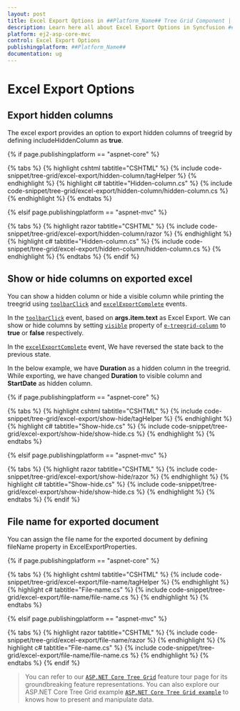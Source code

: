 ```yaml
---
layout: post
title: Excel Export Options in ##Platform_Name## Tree Grid Component | Syncfusion
description: Learn here all about Excel Export Options in Syncfusion ##Platform_Name## Tree Grid component of Syncfusion Essential JS 2 and more.
platform: ej2-asp-core-mvc
control: Excel Export Options
publishingplatform: ##Platform_Name##
documentation: ug
---
```




# Excel Export Options

## Export hidden columns

The excel export provides an option to export hidden columns of treegrid by defining includeHiddenColumn as **true**.

{% if page.publishingplatform == "aspnet-core" %}

{% tabs %}
{% highlight cshtml tabtitle="CSHTML" %}
{% include code-snippet/tree-grid/excel-export/hidden-column/tagHelper %}
{% endhighlight %}
{% highlight c# tabtitle="Hidden-column.cs" %}
{% include code-snippet/tree-grid/excel-export/hidden-column/hidden-column.cs %}
{% endhighlight %}
{% endtabs %}

{% elsif page.publishingplatform == "aspnet-mvc" %}

{% tabs %}
{% highlight razor tabtitle="CSHTML" %}
{% include code-snippet/tree-grid/excel-export/hidden-column/razor %}
{% endhighlight %}
{% highlight c# tabtitle="Hidden-column.cs" %}
{% include code-snippet/tree-grid/excel-export/hidden-column/hidden-column.cs %}
{% endhighlight %}
{% endtabs %}
{% endif %}



## Show or hide columns on exported excel

You can show a hidden column or hide a visible column while printing the treegrid using [`toolbarClick`](https://help.syncfusion.com/cr/cref_files/aspnetcore-js2/Syncfusion.EJ2~Syncfusion.EJ2.TreeGrid.TreeGrid~ToolbarClick.html) and [`excelExportComplete`](https://help.syncfusion.com/cr/cref_files/aspnetcore-js2/Syncfusion.EJ2~Syncfusion.EJ2.TreeGrid.TreeGrid~ExcelExportComplete.html) events.

In the [`toolbarClick`](https://help.syncfusion.com/cr/cref_files/aspnetcore-js2/Syncfusion.EJ2~Syncfusion.EJ2.TreeGrid.TreeGrid~ToolbarClick.html) event, based on **args.item.text** as Excel Export. We can show or hide columns by setting [`visible`](https://help.syncfusion.com/cr/cref_files/aspnetcore-js2/Syncfusion.EJ2~Syncfusion.EJ2.TreeGrid.TreeGridColumn~Visible.html) property of [`e-treegrid-column`](https://help.syncfusion.com/cr/cref_files/aspnetcore-js2/Syncfusion.EJ2~Syncfusion.EJ2.TreeGrid.TreeGridColumn.html) to **true** or **false** respectively.

In the [`excelExportComplete`](https://help.syncfusion.com/cr/cref_files/aspnetcore-js2/Syncfusion.EJ2~Syncfusion.EJ2.TreeGrid.TreeGrid~ExcelExportComplete.html) event, We have reversed the state back to the previous state.

In the below example, we have **Duration** as a hidden column in the treegrid. While exporting, we have changed **Duration** to visible column and **StartDate** as hidden column.

{% if page.publishingplatform == "aspnet-core" %}

{% tabs %}
{% highlight cshtml tabtitle="CSHTML" %}
{% include code-snippet/tree-grid/excel-export/show-hide/tagHelper %}
{% endhighlight %}
{% highlight c# tabtitle="Show-hide.cs" %}
{% include code-snippet/tree-grid/excel-export/show-hide/show-hide.cs %}
{% endhighlight %}
{% endtabs %}

{% elsif page.publishingplatform == "aspnet-mvc" %}

{% tabs %}
{% highlight razor tabtitle="CSHTML" %}
{% include code-snippet/tree-grid/excel-export/show-hide/razor %}
{% endhighlight %}
{% highlight c# tabtitle="Show-hide.cs" %}
{% include code-snippet/tree-grid/excel-export/show-hide/show-hide.cs %}
{% endhighlight %}
{% endtabs %}
{% endif %}



## File name for exported document

You can assign the file name for the exported document by defining fileName property in ExcelExportProperties.

{% if page.publishingplatform == "aspnet-core" %}

{% tabs %}
{% highlight cshtml tabtitle="CSHTML" %}
{% include code-snippet/tree-grid/excel-export/file-name/tagHelper %}
{% endhighlight %}
{% highlight c# tabtitle="File-name.cs" %}
{% include code-snippet/tree-grid/excel-export/file-name/file-name.cs %}
{% endhighlight %}
{% endtabs %}

{% elsif page.publishingplatform == "aspnet-mvc" %}

{% tabs %}
{% highlight razor tabtitle="CSHTML" %}
{% include code-snippet/tree-grid/excel-export/file-name/razor %}
{% endhighlight %}
{% highlight c# tabtitle="File-name.cs" %}
{% include code-snippet/tree-grid/excel-export/file-name/file-name.cs %}
{% endhighlight %}
{% endtabs %}
{% endif %}



> You can refer to our  [`ASP.NET Core Tree Grid`](https://www.syncfusion.com/aspnet-core-ui-controls/tree-grid) feature tour page for its groundbreaking feature representations. You can also explore our ASP.NET Core Tree Grid example [`ASP.NET Core Tree Grid example`](https://ej2.syncfusion.com/aspnetcore/TreeGrid/Overview#/material) to knows how to present and manipulate data.